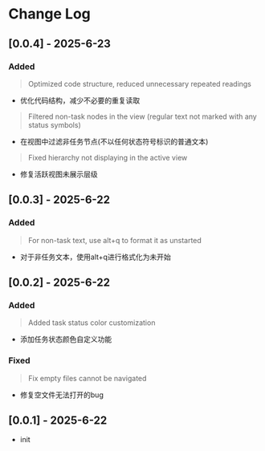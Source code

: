    # Change Log

   ## [0.0.4] - 2025-6-23
   ### Added

   > Optimized code structure, reduced unnecessary repeated readings

   - 优化代码结构，减少不必要的重复读取

   > Filtered non-task nodes in the view (regular text not marked with any status symbols)

   - 在视图中过滤非任务节点(不以任何状态符号标识的普通文本)

   > Fixed hierarchy not displaying in the active view
   
   - 修复活跃视图未展示层级

   ## [0.0.3] - 2025-6-22
   ### Added

   > For non-task text, use alt+q to format it as unstarted

   - 对于非任务文本，使用alt+q进行格式化为未开始


   ## [0.0.2] - 2025-6-22
   ### Added

   > Added task status color customization

   - 添加任务状态颜色自定义功能

   ### Fixed
   
   > Fix empty files cannot be navigated

   - 修复空文件无法打开的bug

   ## [0.0.1] - 2025-6-22
   - init